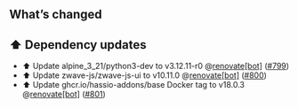## What’s changed

## ⬆️ Dependency updates

- ⬆️ Update alpine_3_21/python3-dev to v3.12.11-r0 @[renovate[bot]](https://github.com/apps/renovate) ([#799](https://github.com/hassio-addons/addon-zwave-js-ui/pull/799))
- ⬆️ Update zwave-js/zwave-js-ui to v10.11.0 @[renovate[bot]](https://github.com/apps/renovate) ([#800](https://github.com/hassio-addons/addon-zwave-js-ui/pull/800))
- ⬆️ Update ghcr.io/hassio-addons/base Docker tag to v18.0.3 @[renovate[bot]](https://github.com/apps/renovate) ([#801](https://github.com/hassio-addons/addon-zwave-js-ui/pull/801))

